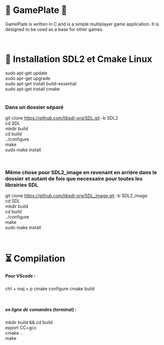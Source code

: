 # 🐸 GamePlate 🐸

GamePlate is written in C and is a simple multiplayer game application. It is designed to be used as a base for other games.

</br>


# 🔌 Installation SDL2 et Cmake Linux 

sudo apt-get update
</br>
sudo apr-get upgrade
</br>
sudo apt-get install build-essential
</br>
sudo apt-get install cmake
</br>
</br>

<h3> Dans un dossier séparé </h3>

git clone https://github.com/libsdl-org/SDL.git -b SDL2
</br>
cd SDL
</br>
mkdir build
</br>
cd build
</br>
../configure
</br>
make
</br>
sudo make install
</br>

</br>

<h3> Même chose pour SDL2_image en revenant en arrière dans le dossier et autant de fois que necessaire pour toutes les librairies SDL </h3>

git clone https://github.com/libsdl-org/SDL_image.git -b SDL2_image
</br>
cd SDL
</br>
mkdir build
</br>
cd build
</br>
../configure
</br>
make
</br>
sudo make install
</br>

</br>



# ⏳ Compilation 

<h5>Pour VScode : </h5>

ctrl + maj + p
cmake configure 
cmake build

</br>

<h5>en ligne de comandes (terminal) :</h5>

mkdir build && cd build
</br>
export CC=gcc
</br>
cmake ..
</br>
make
